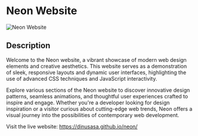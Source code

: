 # Neon Website

![Neon Website](./
)

## Description
Welcome to the Neon website, a vibrant showcase of modern web design elements and creative aesthetics. This website serves as a demonstration of sleek, responsive layouts and dynamic user interfaces, highlighting the use of advanced CSS techniques and JavaScript interactivity.

Explore various sections of the Neon website to discover innovative design patterns, seamless animations, and thoughtful user experiences crafted to inspire and engage. Whether you're a developer looking for design inspiration or a visitor curious about cutting-edge web trends, Neon offers a visual journey into the possibilities of contemporary web development.

Visit the live website: https://dinusasa.github.io/neon/


